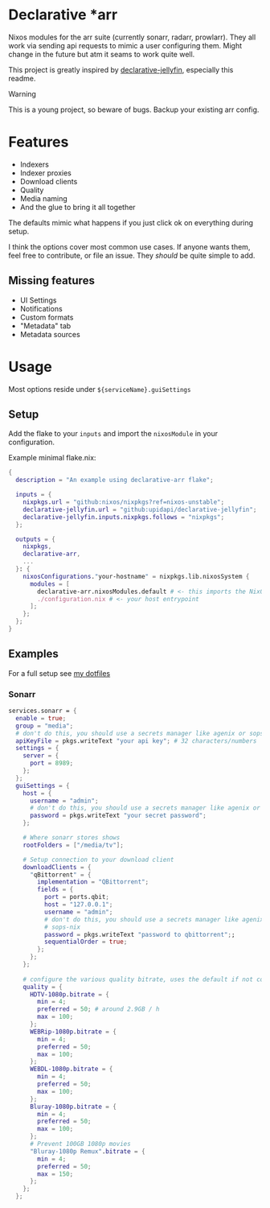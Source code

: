 # Declarative *arr 

Nixos modules for the arr suite (currently sonarr, radarr, prowlarr). They all
work via sending api requests to mimic a user configuring them. Might change in
the future but atm it seams to work quite well.

This project is greatly inspired by [declarative-jellyfin](https://github.com/Sveske-Juice/declarative-jellyfin), especially this readme. 

> [!WARNING]
This is a young project, so beware of bugs. Backup your existing arr config.

# Features
* Indexers
* Indexer proxies
* Download clients
* Quality 
* Media naming
* And the glue to bring it all together

The defaults mimic what happens if you just click ok on everything during setup.

I think the options cover most common use cases. If anyone wants them, feel
free to contribute, or file an issue. They _should_ be quite simple to add. 

## Missing features
* UI Settings
* Notifications 
* Custom formats 
* "Metadata" tab
* Metadata sources


# Usage
Most options reside under `${serviceName}.guiSettings`

## Setup
Add the flake to your `inputs` and import the `nixosModule` in your configuration.

Example minimal flake.nix:
```nix
{
  description = "An example using declarative-arr flake";

  inputs = {
    nixpkgs.url = "github:nixos/nixpkgs?ref=nixos-unstable";
    declarative-jellyfin.url = "github:upidapi/declarative-jellyfin";
    declarative-jellyfin.inputs.nixpkgs.follows = "nixpkgs";
  };

  outputs = {
    nixpkgs,
    declarative-arr,
    ...
  }: {
    nixosConfigurations."your-hostname" = nixpkgs.lib.nixosSystem {
      modules = [
        declarative-arr.nixosModules.default # <- this imports the NixOS module that provides the options
        ./configuration.nix # <- your host entrypoint
      ];
    };
  };
}
```

## Examples
For a full setup see [my dotfiles](TOOD)

### Sonarr
```nix
services.sonarr = {
  enable = true;
  group = "media";
  # don't do this, you should use a secrets manager like agenix or sops-nix
  apiKeyFile = pkgs.writeText "your api key"; # 32 characters/numbers
  settings = {
    server = {
      port = 8989;
    };
  };
  guiSettings = {
    host = {
      username = "admin";
      # don't do this, you should use a secrets manager like agenix or sops-nix
      password = pkgs.writeText "your secret password"; 
    };

    # Where sonarr stores shows
    rootFolders = ["/media/tv"];

    # Setup connection to your download client
    downloadClients = {
      "qBittorrent" = {
        implementation = "QBittorrent";
        fields = {
          port = ports.qbit;
          host = "127.0.0.1";
          username = "admin";
          # don't do this, you should use a secrets manager like agenix or
          # sops-nix
          password = pkgs.writeText "password to qbittorrent";;
          sequentialOrder = true;
        };
      };
    };
    
    # configure the various quality bitrate, uses the default if not configured
    quality = {
      HDTV-1080p.bitrate = {
        min = 4;
        preferred = 50; # around 2.9GB / h
        max = 100;
      };
      WEBRip-1080p.bitrate = {
        min = 4;
        preferred = 50;
        max = 100;
      };
      WEBDL-1080p.bitrate = {
        min = 4;
        preferred = 50;
        max = 100;
      };
      Bluray-1080p.bitrate = {
        min = 4;
        preferred = 50;
        max = 100;
      };
      # Prevent 100GB 1080p movies
      "Bluray-1080p Remux".bitrate = {
        min = 4;
        preferred = 50;
        max = 150;
      };
    };
  };
```
